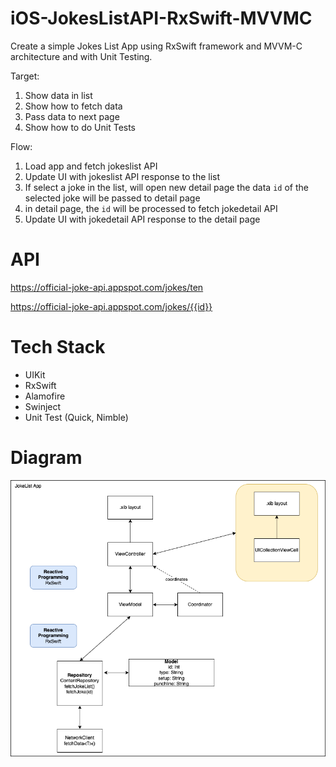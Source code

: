 
# iOS-JokesListAPI-RxSwift-MVVMC

Create a simple Jokes List App using RxSwift framework and MVVM-C architecture and with Unit Testing.

Target:
1. Show data in list
2. Show how to fetch data
3. Pass data to next page
4. Show how to do Unit Tests

Flow:
1. Load app and fetch jokeslist API
2. Update UI with jokeslist API response to the list
3. If select a joke in the list, will open new detail page
the data `id` of the selected joke will be passed to detail page
4. in detail page, the `id` will be processed to fetch jokedetail API
5. Update UI with jokedetail API response to the detail page

# API

https://official-joke-api.appspot.com/jokes/ten

https://official-joke-api.appspot.com/jokes/{{id}}

# Tech Stack
- UIKit
- RxSwift
- Alamofire
- Swinject
- Unit Test (Quick, Nimble)

# Diagram
![diagram](./simple-mvvmc-rx-api/Docs/diagram.png)
